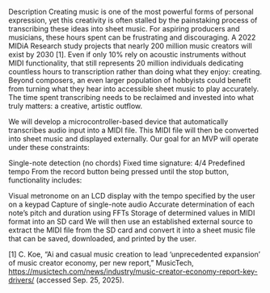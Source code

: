 Description
Creating music is one of the most powerful forms of personal expression, yet this creativity is often stalled by the painstaking process of transcribing these ideas into sheet music. For aspiring producers and musicians, these hours spent can be frustrating and discouraging. A 2022 MIDiA Research study projects that nearly 200 million music creators will exist by 2030 [1]. Even if only 10% rely on acoustic instruments without MIDI functionality, that still represents 20 million individuals dedicating countless hours to transcription rather than doing what they enjoy: creating. Beyond composers, an even larger population of hobbyists could benefit from turning what they hear into accessible sheet music to play accurately. The time spent transcribing needs to be reclaimed and invested into what truly matters: a creative, artistic outflow.

We will develop a microcontroller-based device that automatically transcribes audio input into a MIDI file. This MIDI file will then be converted into sheet music and displayed externally. Our goal for an MVP will operate under these constraints:

Single-note detection (no chords)
Fixed time signature: 4/4
Predefined tempo
From the record button being pressed until the stop button, functionality includes:

Visual metronome on an LCD display with the tempo specified by the user on a keypad
Capture of single-note audio
Accurate determination of each note’s pitch and duration using FFTs
Storage of determined values in MIDI format into an SD card
We will then use an established external source to extract the MIDI file from the SD card and convert it into a sheet music file that can be saved, downloaded, and printed by the user.



[1] C. Koe, “Ai and casual music creation to lead ‘unprecedented expansion’ of music creator economy, per new report,” MusicTech, https://musictech.com/news/industry/music-creator-economy-report-key-drivers/ (accessed Sep. 25, 2025).
